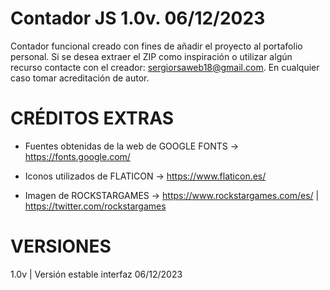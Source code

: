 # Contador JS 1.0v. 06/12/2023

Contador funcional creado con fines de añadir el proyecto al portafolio personal. Si se desea extraer el ZIP como inspiración o utilizar algún recurso contacte con el creador: sergiorsaweb18@gmail.com. En cualquier caso tomar acreditación de autor.

# CRÉDITOS EXTRAS

- Fuentes obtenidas de la web de GOOGLE FONTS -> https://fonts.google.com/

- Iconos utilizados de FLATICON -> https://www.flaticon.es/

- Imagen de ROCKSTARGAMES -> https://www.rockstargames.com/es/ | https://twitter.com/rockstargames

# VERSIONES

1.0v | Versión estable interfaz 06/12/2023
